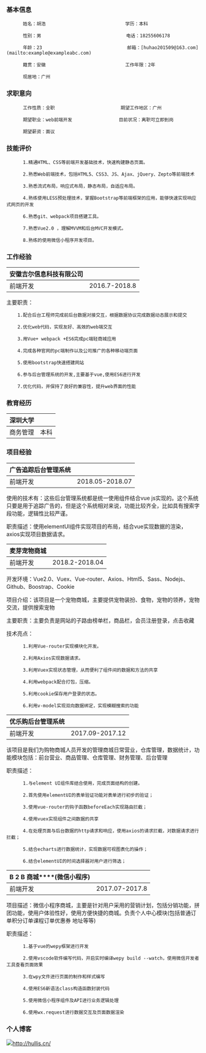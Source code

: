 
<h3>基本信息</h3> 

          姓名：胡浩                             学历：本科
    
          性别：男                               电话：18255606178
    
          年龄：23                               邮箱：[huhao201509@163.com](mailto:example@exampleabc.com)
    
          籍贯：安徽                             工作年限：2年
    
          现居地：广州
<h3>求职意向</h3>  

          工作性质：全职                        期望工作地区：广州
    
          期望职业：web前端开发                 目前状况：离职可立即到岗
    
          期望薪资：面议

<h3>技能评价</h3> 

          1.精通HTML、CSS等前端开发基础技术，快速构建静态页面。
    
          2.熟悉Web前端技术，包括HTML5、CSS3、JS、Ajax、jQuery、Zepto等前端技术
    
          3.熟悉流式布局，响应式布局，静态布局，自适应布局。
    
          4.熟练使用LESS预处理技术，掌握Bootstrap等前端框架的应用，能够快速实现响应式网页的开发
    
          6.熟悉git、webpack项目搭建工具。
    
          7.熟悉Vue2.0 ，理解MVVM和后台MVC开发模式。
    
          8.熟练的使用微信小程序开发项目。

<h3>工作经验</h3> 

| 安徽吉尔信息科技有限公司 |   |
| --- | --- |
| 前端开发  | 2016.7-2018.8  |

主要职责：

        1.配合后台工程师完成前后台数据对接交互，根据数据协议完成数据动态展示和提交
    
        2.优化web代码，实现友好、高效的web端交互
    
        3.用Vue+ webpack +ES6完成pc端轻商城应用
    
        4.完成各种官网的pc端制作以及公司推广的各种移动端页面
    
        5.使用bootstrap快速搭建网站
    
        6.参与后台管理系统的开发,主要基于vue,使用ES6进行开发
    
        7.优化代码，并保持了良好的兼容性，提升web界面的性能

<h3>教育经历</h3> 

| 深圳大学 |      |
| -------- | ---- |
| 商务管理 | 本科 |


<h3>项目经验</h3> 

| **广告追踪后台管理系统** |   |
| --- | --- |
| 前端开发  | 2018.05-2018.07  |

使用的技术有：这些后台管理系统都是统一使用组件结合vue js实现的。这个系统只要是用于追踪广告的，但是这个系统相对来说，功能比较齐全，比如具有搜索字段功能，逻辑性比较严谨。

职责描述：使用elementUI组件实现项目的布局，结合vue实现数据的渲染，axios实现项目数据请求。

| **麦芽宠物商城** |   |
| --- | --- |
| 前端开发  | 2018.2-2018.04  |

开发环境：Vue2.0、Vuex、Vue-router、Axios、Html5、Sass、Nodejs、Github、Boostrap、Cookie

项目介绍：该项目是一个宠物商城，主要提供宠物装扮、食物，宠物的领养，宠物交流，提供搜索宠物

主要职责：主要负责是网站的子路由榜单栏，商品栏，会员注册登录，点击收藏

技术亮点：

          1.利用Vue-router实现模块化开发。
          
          2.利用Axios实现数据请求。
          
          3.利用Vuex实现状态管理，从而便利了组件间的数据和方法的共享
          
          4.利用webpack配合打包，压缩。
          
          5.利用cookie保存用户登录的状态。
          
          6.利用v-model实现双向数据绑定，实现模糊搜索的功能

| **优乐购**后台管理系统 |   |
| --- | --- |
| 前端开发  | 2017.09-2017.12  |

该项目是我们为购物商城人员开发的管理商城日常营业，仓库管理，数据统计，功能模块包括：前台营业、商品管理、仓库管理、财务管理、后台管理

职责描述：

          1.与element UI组件库结合使用，完成页面结构的创建。
          
          2.首先使用elementUI的表单验证功能对表单进行初步的验证；
          
          3.使用vue-router的钩子函数beforeEach实现路由拦截；
          
          4.使用vuex实现组件之间数据的共享
          
          4.在处理页面与后台数据的http请求和响应，使用axios的请求拦截，对数据请求进行拦截；
          
          5.结合echarts进行数据统计，实现数据可视图表化的操作；
          
          6.结合elementUI的时间选择器对用户进行筛选；

| **B** 2 ****B**** 商城****(****微信小程序**)** |   |
| --- | --- |
| 前端开发  | 2017.07-2017.8  |

项目描述：微信小程序商城，主要是针对用户采用的营销计划，包括分销功能，拼团功能，使用户体验性好，使用方便快捷的商城。负责个人中心模块(包括普通订单积分订单课程订单优惠券  地址等等)

职责描述：

          1.基于vue的wepy框架进行开发
    
          2.使用vscode软件编写代码，开启实时编译wepy build --watch，使用微信开发者工具查看页面效果
    
          3.在wpy文件进行页面的制作和样式编写
    
          4.使用ES6新语法class构造函数封装代码
    
          5.使用微信小程序组件及API进行业务逻辑处理
    
          6.使用wx.request进行数据交互及页面数据渲染

<h3>个人博客</h3> 

 ![](./)http://hullis.cn/
